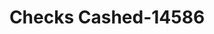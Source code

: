 ---
f_zip-code: 20111
f_state-code: VA
title: Checks Cashed-14586
f_phone: 703-396-7152
f_city-only: Manassas Park
f_address: 8535 Centreville Road Manassas Park
f_location-unique-id: '14586'
slug: checks-cashed-14586
updated-on: '2024-05-30T13:46:58.046Z'
created-on: '2024-05-30T13:36:59.803Z'
published-on: '2024-05-30T13:54:32.469Z'
f_city-state: cms/city/manassas-park-va.md
f_company: cms/company/checks-cashed.md
f_state: cms/state/virginia.md
layout: '[payday-loan].html'
tags: payday-loan
---